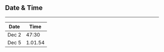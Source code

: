 
## Date & Time
-----
|   Date    |   Time    |
|   ---     |   ---     |
|   Dec 2   |   47:30   |
|   Dec 5   |   1.01.54 |
    